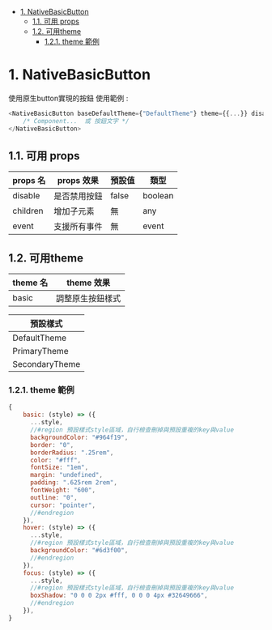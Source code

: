 - [1. NativeBasicButton](#1-nativebasicbutton)
  - [1.1. 可用 props](#11-可用-props)
  - [1.2. 可用theme](#12-可用theme)
    - [1.2.1. theme 範例](#121-theme-範例)

# 1. NativeBasicButton

使用原生button實現的按鈕
使用範例 : 

```js
<NativeBasicButton baseDefaultTheme={"DefaultTheme"} theme={{...}} disable={false}>
    /* Component...  或 按鈕文字 */
</NativeBasicButton>    
```

## 1.1. 可用 props

| props 名 | props 效果   | 預設值 | 類型    |
| -------- | ------------ | ------ | ------- |
| disable  | 是否禁用按鈕 | false  | boolean |
| children | 增加子元素   | 無     | any     |
| event    | 支援所有事件 | 無     | event   |

## 1.2. 可用theme

| theme 名 | theme 效果       |
| -------- | ---------------- |
| basic    | 調整原生按鈕樣式 |

| 預設樣式       |
| -------------- |
| DefaultTheme   |
| PrimaryTheme   |
| SecondaryTheme |

### 1.2.1. theme 範例
```js
{
    basic: (style) => ({
      ...style,
      //#region 預設樣式style區域，自行檢查刪掉與預設重複的key與value
      backgroundColor: "#964f19",
      border: "0",
      borderRadius: ".25rem",
      color: "#fff",
      fontSize: "1em",
      margin: "undefined",
      padding: ".625rem 2rem",
      fontWeight: "600",
      outline: "0",
      cursor: "pointer",
      //#endregion
    }),
    hover: (style) => ({
      ...style,
      //#region 預設樣式style區域，自行檢查刪掉與預設重複的key與value
      backgroundColor: "#6d3f00",
      //#endregion
    }),
    focus: (style) => ({
      ...style,
      //#region 預設樣式style區域，自行檢查刪掉與預設重複的key與value
      boxShadow: "0 0 0 2px #fff, 0 0 0 4px #32649666",
      //#endregion
    }),
}

```
